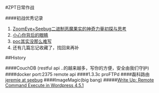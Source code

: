 #ZPT日常作战

####初战优秀记录

 1. [ZoomEye+Seebug二进制恶魔果实的神奇力量初探与思考](http://www.wtoutiao.com/p/18bJeig.html)
 2. [小心你背后的眼睛](http://s0m30ne.com/2016/04/25/Zoomeye-Pocsuite-%E5%B0%8F%E5%BF%83%E4%BD%A0%E8%83%8C%E5%90%8E%E7%9A%84%E7%9C%BC%E7%9D%9B/)
 3. [poc其实没那么难写](http://www.wtoutiao.com/p/1d3BMFv.html)
 4. 还有几篇忘记收藏了，找回来再补

##History

####CouchDB (restful api ..的越来越多，写你的方便，安全由我们守护)
####docker port:2375 remote api 
####1.3.3c proFTPd
####磊科路由
[jeremie at seebug](https://www.seebug.org/vuldb/ssvid-90227)
####ImageMagic(big bang)
#####[Write Up: Remote Command Execute in Wordpress 4.5.1](http://ricterz.me/posts/Write%20Up%3A%20Remote%20Command%20Execute%20in%20Wordpress%204.5.1?_=1463733258856)










